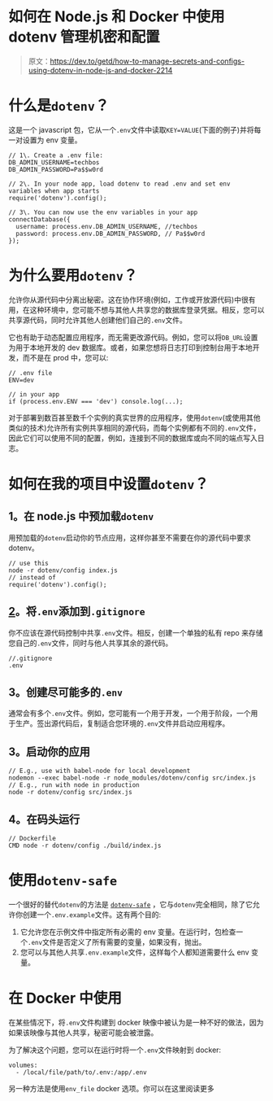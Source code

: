 # 如何在 Node.js 和 Docker 中使用 dotenv 管理机密和配置

> 原文：<https://dev.to/getd/how-to-manage-secrets-and-configs-using-dotenv-in-node-js-and-docker-2214>

# 什么是`dotenv`？

这是一个 javascript 包，它从一个`.env`文件中读取`KEY=VALUE`(下面的例子)并将每一对设置为 env 变量。

```
// 1\. Create a .env file:
DB_ADMIN_USERNAME=techbos
DB_ADMIN_PASSWORD=Pa$$w0rd

// 2\. In your node app, load dotenv to read .env and set env variables when app starts
require('dotenv').config();

// 3\. You can now use the env variables in your app
connectDatabase({
  username: process.env.DB_ADMIN_USERNAME, //techbos
  password: process.env.DB_ADMIN_PASSWORD, // Pa$$w0rd
}); 
```

# 为什么要用`dotenv`？

允许你从源代码中分离出秘密。这在协作环境(例如，工作或开放源代码)中很有用，在这种环境中，您可能不想与其他人共享您的数据库登录凭据。相反，您可以共享源代码，同时允许其他人创建他们自己的`.env`文件。

它也有助于动态配置应用程序，而无需更改源代码。例如，您可以将`DB_URL`设置为用于本地开发的 dev 数据库。或者，如果您想将日志打印到控制台用于本地开发，而不是在 prod 中，您可以:

```
// .env file
ENV=dev

// in your app
if (process.env.ENV === 'dev') console.log(...); 
```

对于部署到数百甚至数千个实例的真实世界的应用程序，使用`dotenv`(或使用其他类似的技术)允许所有实例共享相同的源代码，而每个实例都有不同的`.env`文件，因此它们可以使用不同的配置，例如，连接到不同的数据库或向不同的端点写入日志。

# 如何在我的项目中设置`dotenv`？

## 1。在 node.js 中预加载`dotenv`

用预加载的`dotenv`启动你的节点应用，这样你甚至不需要在你的源代码中要求 dotenv。

```
// use this
node -r dotenv/config index.js
// instead of
require('dotenv').config(); 
```

## [2](#2-add-raw-env-endraw-to-raw-gitignore-endraw-)。将`.env`添加到`.gitignore`

你不应该在源代码控制中共享`.env`文件。相反，创建一个单独的私有 repo 来存储您自己的`.env`文件，同时与他人共享其余的源代码。

```
//.gitignore
.env 
```

## 3。创建尽可能多的`.env`

通常会有多个`.env`文件。例如，您可能有一个用于开发，一个用于阶段，一个用于生产。签出源代码后，复制适合您环境的`.env`文件并启动应用程序。

## 3。启动你的应用

```
// E.g., use with babel-node for local development
nodemon --exec babel-node -r node_modules/dotenv/config src/index.js
// E.g., run with node in production
node -r dotenv/config src/index.js 
```

## 4。在码头运行

```
// Dockerfile
CMD node -r dotenv/config ./build/index.js 
```

# 使用`dotenv-safe`

一个很好的替代`dotenv`的方法是 [`dotenv-safe`](https://www.npmjs.com/package/dotenv-safe) ，它与`dotenv`完全相同，除了它允许你创建一个`.env.example`文件。这有两个目的:

1.  它允许您在示例文件中指定所有必需的 env 变量。在运行时，包检查一个`.env`文件是否定义了所有需要的变量，如果没有，抛出。
2.  您可以与其他人共享`.env.example`文件，这样每个人都知道需要什么 env 变量。

# 在 Docker 中使用

在某些情况下，将`.env`文件构建到 docker 映像中被认为是一种不好的做法，因为如果该映像与其他人共享，秘密可能会被泄露。

为了解决这个问题，您可以在运行时将一个`.env`文件映射到 docker:

```
volumes:
  - /local/file/path/to/.env:/app/.env 
```

另一种方法是使用`env_file` docker 选项。你可以在这里阅读更多